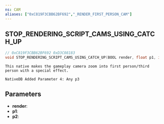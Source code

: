 ```yaml
---
ns: CAM
aliases: ["0xC819F3CBB62BF692","_RENDER_FIRST_PERSON_CAM"]
---
```

## STOP_RENDERING_SCRIPT_CAMS_USING_CATCH_UP

```c
// 0xC819F3CBB62BF692 0xD3C08183
void STOP_RENDERING_SCRIPT_CAMS_USING_CATCH_UP(BOOL render, float p1, int p2);
```

```
This native makes the gameplay camera zoom into first person/third person with a special effect.
```

```
NativeDB Added Parameter 4: Any p3
```

## Parameters
* **render**: 
* **p1**: 
* **p2**: 

